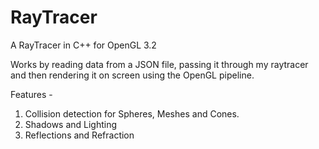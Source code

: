 # RayTracer
A RayTracer in C++ for OpenGL 3.2

Works by reading data from a JSON file, passing it through my raytracer and then rendering it on screen using the OpenGL pipeline.

Features -
1) Collision detection for Spheres, Meshes and Cones.
2) Shadows and Lighting
3) Reflections and Refraction
